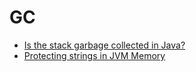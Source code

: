 # GC

- [Is the stack garbage collected in Java?](https://stackoverflow.com/questions/2447504/is-the-stack-garbage-collected-in-java/2453943#2453943)
- [Protecting strings in JVM Memory](https://medium.com/@_west_on/protecting-strings-in-jvm-memory-84c365f8f01c)
